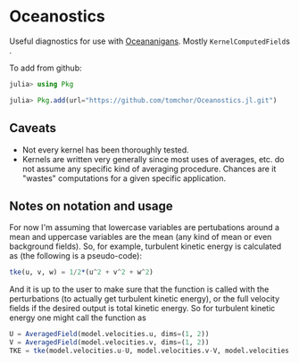 # Oceanostics

Useful diagnostics for use with [Oceananigans](https://github.com/CliMA/Oceananigans.jl). Mostly `KernelComputedField`s .

To add from github:

```julia
julia> using Pkg

julia> Pkg.add(url="https://github.com/tomchor/Oceanostics.jl.git")
```


## Caveats

- Not every kernel has been thoroughly tested.
- Kernels are written very generally since most uses of averages, etc. do not assume any
  specific kind of averaging procedure. Chances are it "wastes" computations for a given
specific application.


## Notes on notation and usage

For now I'm assuming that lowercase variables are pertubations around a mean and uppercase
variables are the mean (any kind of mean or even background fields). So, for example,
turbulent kinetic energy is calculated as (the following is a pseudo-code):

```julia
tke(u, v, w) = 1/2*(u^2 + v^2 + w^2)
```

And it is up to the user to make sure that the function is called with the perturbations
(to actually get turbulent kinetic energy), or the full velocity fields if the desired
output is total kinetic energy. So for turbulent kinetic energy one might call the
function as

```julia
U = AveragedField(model.velocities.u, dims=(1, 2))
V = AveragedField(model.velocities.v, dims=(1, 2))
TKE = tke(model.velocities.u-U, model.velocities.v-V, model.velocities.w)
```
